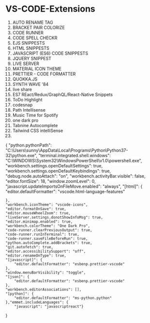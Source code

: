 # VS-CODE-Extensions
1. AUTO RENAME TAG
2. BRACKET PAIR COLORIZE
3. CODE RUNNER
4. CODE SPELL CHECKR
5. EJS SNIPPESTS
6. HTML SNIPPESTS
7. JAVASCRIPT (ES6) CODE SNIPPESTS
8. JQUERY SNIPPEST
9. LIVE SERVER
10. MATERIAL ICON THEME
11. PRETTIER - CODE FORMATTER
12. QUOKKA.JS
13. SYNTH WAVE '84
14. live share
15. ES7 REact/Redux/GraphQL/React-Native Snippets
16. ToDo Highlight
17. codesnap
18. Path Intellisense
19. Music Time for Spotify
20. one dark pro
21. Tabnine Autocomplete
22. Tailwind CSS intelliSense
23. 

{
    "python.pythonPath": "C:\\Users\\sunny\\AppData\\Local\\Programs\\Python\\Python37-32\\python.exe",
    "terminal.integrated.shell.windows": "C:\\WINDOWS\\System32\\WindowsPowerShell\\v1.0\\powershell.exe",
    "workbench.settings.openDefaultSettings": true,
    "workbench.settings.openDefaultKeybindings": true,
    "debug.node.autoAttach": "on",
    "workbench.activityBar.visible": false,
    "editor.fontSize": 18,
    "window.zoomLevel": 0,
    "javascript.updateImportsOnFileMove.enabled": "always",
    "[html]": {
        "editor.defaultFormatter": "vscode.html-language-features"

    },
    "workbench.iconTheme": "vscode-icons",
    "editor.formatOnSave": true,
    "editor.mouseWheelZoom": true,
    "liveServer.settings.donotShowInfoMsg": true,
    "editor.minimap.enabled": true,
    "workbench.colorTheme": "One Dark Pro",
    "code-runner.clearPreviousOutput": true,
    "code-runner.runInTerminal": true,
    "code-runner.saveFileBeforeRun": true,
    "python.autoComplete.addBrackets": true,
    "git.autofetch": true,
    "editor.accessibilitySupport": "off",
    "editor.renameOnType": true,
    "[javascript]": {
        "editor.defaultFormatter": "esbenp.prettier-vscode"
    },
    "window.menuBarVisibility": "toggle",
    "[json]": {
        "editor.defaultFormatter": "esbenp.prettier-vscode"
    },
    "workbench.editorAssociations": [],
    "[python]": {
        "editor.defaultFormatter": "ms-python.python"
    },"emmet.includeLanguages": {
        "javascript": "javascriptreact"}
}
